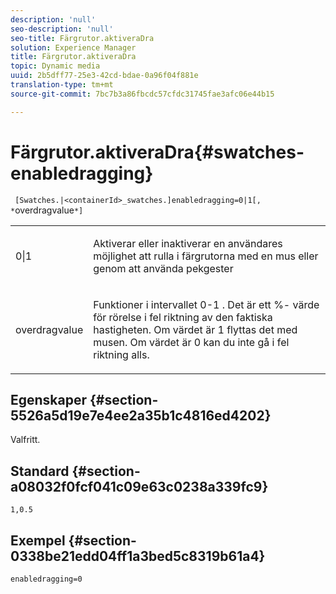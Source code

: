 ```yaml
---
description: 'null'
seo-description: 'null'
seo-title: Färgrutor.aktiveraDra
solution: Experience Manager
title: Färgrutor.aktiveraDra
topic: Dynamic media
uuid: 2b5dff77-25e3-42cd-bdae-0a96f04f881e
translation-type: tm+mt
source-git-commit: 7bc7b3a86fbcdc57cfdc31745fae3afc06e44b15

---
```



# Färgrutor.aktiveraDra{#swatches-enabledragging}

` [Swatches.|<containerId>_swatches.]enabledragging=0|1[, *`overdragvalue`*]`

<table id="table_B1363BFD20204093AAB326A1AB503B93"> 
 <tbody> 
  <tr> 
   <td> <p> <span class="codeph"> 0|1 </span> </p> </td> 
   <td> <p> Aktiverar eller inaktiverar en användares möjlighet att rulla i färgrutorna med en mus eller genom att använda pekgester </p> </td> 
  </tr> 
  <tr> 
   <td> <p> <span class="codeph"> <span class="varname"> overdragvalue </span></span> </p> </td> 
   <td> <p> Funktioner i <span class="codeph"> intervallet 0-1 </span> . Det är ett <span class="codeph"> %- </span> värde för rörelse i fel riktning av den faktiska hastigheten. Om värdet är <span class="codeph"> 1 </span>flyttas det med musen. Om värdet är <span class="codeph"> 0 </span>kan du inte gå i fel riktning alls. </p> </td> 
  </tr> 
 </tbody> 
</table>

## Egenskaper {#section-5526a5d19e7e4ee2a35b1c4816ed4202}

Valfritt.

## Standard {#section-a08032f0fcf041c09e63c0238a339fc9}

`1,0.5`

## Exempel {#section-0338be21edd04ff1a3bed5c8319b61a4}

`enabledragging=0`
